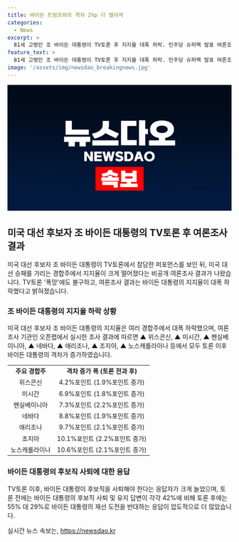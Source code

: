 ```yaml
---
title: 바이든 트럼프와의 격차 2%p 더 벌어져
categories:
  - News
excerpt: >
  81세 고령인 조 바이든 대통령이 TV토론 후 지지율 대폭 하락. 민주당 슈퍼팩 발표 여론조사에 따르면, 바이든 대통령과 트럼프 전 대통령 간 격차는 경합주 전체적으로 2%포인트 가량 벌어졌다. 특히 바이든 대통령의 후보직 사퇴에 대한 반대가 압도적으로 많아지고, 대타 후보들의 성과가 더 뛰어났다는 분석도 나왔다. 뉴햄프셔나 버지니아주에서도 트럼프 전 대통령에게 밀리는 모습을 보였고, 바이든 대통령의 호감도도 급락한 것으로 밝혀졌다.
feature_text: >
  81세 고령인 조 바이든 대통령이 TV토론 후 지지율 대폭 하락. 민주당 슈퍼팩 발표 여론조사에 따르면, 바이든 대통령과 트럼프 전 대통령 간 격차는 경합주 전체적으로 2%포인트 가량 벌어졌다. 특히 바이든 대통령의 후보직 사퇴에 대한 반대가 압도적으로 많아지고, 대타 후보들의 성과가 더 뛰어났다는 분석도 나왔다. 뉴햄프셔나 버지니아주에서도 트럼프 전 대통령에게 밀리는 모습을 보였고, 바이든 대통령의 호감도도 급락한 것으로 밝혀졌다.
image: '/assets/img/newsdao_breakingnews.jpg'
---
```


<p><img src="/assets/img/newsdao_breakingnews.jpg" alt="cryptoinkorea 속보" /></p>

<h2 data-ke-size="size26">미국 대선 후보자 조 바이든 대통령의 TV토론 후 여론조사 결과</h2>

<p data-ke-size="size16">미국 대선 후보자 조 바이든 대통령이 TV토론에서 참담한 퍼포먼스를 보인 뒤, 미국 대선 승패를 가리는 경합주에서 지지율이 크게 떨어졌다는 비공개 여론조사 결과가 나왔습니다. TV토론 '폭망'에도 불구하고, 여론조사 결과는 바이든 대통령의 지지율이 대폭 하락했다고 밝혀졌습니다.</p>

<h3 data-ke-size="size22">조 바이든 대통령의 지지율 하락 상황</h3>

<p data-ke-size="size16">미국 대선 후보자 조 바이든 대통령의 지지율은 여러 경합주에서 대폭 하락했으며, 여론조사 기관인 오픈랩에서 실시한 조사 결과에 따르면 ▲ 위스콘신, ▲ 미시간, ▲ 펜실베이니아, ▲ 네바다, ▲ 애리조나, ▲ 조지아, ▲ 노스캐롤라이나 등에서 모두 토론 이후 바이든 대통령의 격차가 증가하였습니다.</p>

<table>
    <tr>
        <td style="text-align: center; height: 17px;"><b>주요 경합주</b></td>
        <td style="text-align: center; height: 17px;"><b>격차 증가 폭 (토론 전과 후)</b></td>
    </tr>
    <tr>
        <td style="text-align: center; height: 17px;">위스콘신</td>
        <td style="text-align: center; height: 17px;">4.2%포인트 (1.9%포인트 증가)</td>
    </tr>
    <tr>
        <td style="text-align: center; height: 17px;">미시간</td>
        <td style="text-align: center; height: 17px;">6.9%포인트 (1.8%포인트 증가)</td>
    </tr>
    <tr>
        <td style="text-align: center; height: 17px;">펜실베이니아</td>
        <td style="text-align: center; height: 17px;">7.3%포인트 (2.2%포인트 증가)</td>
    </tr>
    <tr>
        <td style="text-align: center; height: 17px;">네바다</td>
        <td style="text-align: center; height: 17px;">8.8%포인트 (1.9%포인트 증가)</td>
    </tr>
    <tr>
        <td style="text-align: center; height: 17px;">애리조나</td>
        <td style="text-align: center; height: 17px;">9.7%포인트 (2.1%포인트 증가)</td>
    </tr>
    <tr>
        <td style="text-align: center; height: 17px;">조지아</td>
        <td style="text-align: center; height: 17px;">10.1%포인트 (2.2%포인트 증가)</td>
    </tr>
    <tr>
        <td style="text-align: center; height: 17px;">노스캐롤라이나</td>
        <td style="text-align: center; height: 17px;">10.6%포인트 (2.1%포인트 증가)</td>
    </tr>
</table>

<h3 data-ke-size="size22">바이든 대통령의 후보직 사퇴에 대한 응답</h3>

<p data-ke-size="size16">TV토론 이후, 바이든 대통령이 후보직을 사퇴해야 한다는 응답자가 크게 늘었으며, 토론 전에는 바이든 대통령의 후보직 사퇴 및 유지 답변이 각각 42%에 비해 토론 후에는 55% 대 29%로 바이든 대통령의 재선 도전을 반대하는 응답이 압도적으로 더 많았습니다.</p>
실시간 뉴스 속보는, <a href="https://newsdao.kr" rel="dofollow">https://newsdao.kr</a>


